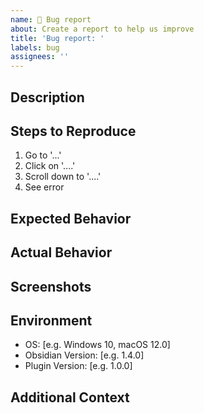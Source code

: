 ```yaml
---
name: 🐛 Bug report
about: Create a report to help us improve
title: 'Bug report: '
labels: bug
assignees: ''
---
```


## Description
<!-- A clear and concise description of the bug -->

## Steps to Reproduce
1. Go to '...'
2. Click on '....'
3. Scroll down to '....'
4. See error

## Expected Behavior
<!-- What did you expect to happen? -->

## Actual Behavior
<!-- What actually happened? -->

## Screenshots
<!-- If applicable, add screenshots to help explain your problem -->

## Environment
- OS: [e.g. Windows 10, macOS 12.0]
- Obsidian Version: [e.g. 1.4.0]
- Plugin Version: [e.g. 1.0.0]

## Additional Context
<!-- Add any other context about the problem here -->